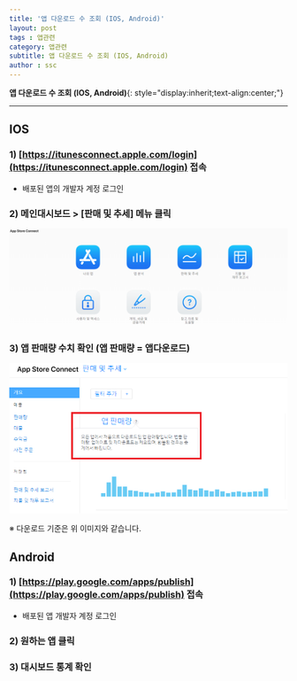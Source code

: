 ```yaml
---
title: '앱 다운로드 수 조회 (IOS, Android)'  
layout: post  
tags : 앱관련
category: 앱관련
subtitle: 앱 다운로드 수 조회 (IOS, Android)
author : ssc
---
```


**앱 다운로드 수 조회 (IOS, Android)**{: style="display:inherit;text-align:center;"}

---

## IOS

### 1) [https://itunesconnect.apple.com/login](https://itunesconnect.apple.com/login) 접속

- 배포된 앱의 개발자 계정 로그인

### 2) 메인대시보드 > [판매 및 추세] 메뉴 클릭

![Dashboard](/assets/images/post/Dashboard.PNG)

### 3) 앱 판매량 수치 확인 (앱 판매량 = 앱다운로드)

![downCnt](/assets/images/post/downCnt.PNG)

※ 다운로드 기준은 위 이미지와 같습니다.

## Android

### 1) [https://play.google.com/apps/publish](https://play.google.com/apps/publish) 접속

- 배포된 앱 개발자 계정 로그인

### 2) 원하는 앱 클릭


### 3) 대시보드 통계 확인

